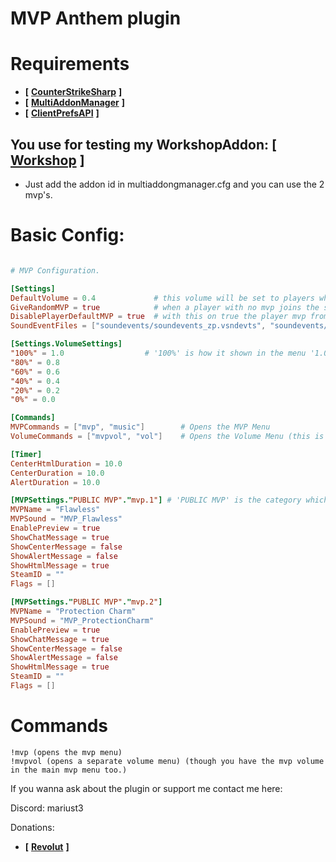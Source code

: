 # MVP Anthem plugin

# Requirements
- **[** [**CounterStrikeSharp**](https://github.com/roflmuffin/CounterStrikeSharp) **]**
- **[** [**MultiAddonManager**](https://github.com/Source2ZE/MultiAddonManager) **]**
- **[** [**ClientPrefsAPI**](https://github.com/Cruze03/Clientprefs) **]**

## You use for testing my WorkshopAddon: **[** [**Workshop**](https://steamcommunity.com/sharedfiles/filedetails/?id=3450055137) **]**
- Just add the addon id in multiaddongmanager.cfg and you can use the 2 mvp's.

# Basic Config:
```toml

# MVP Configuration.

[Settings]
DefaultVolume = 0.4             # this volume will be set to players who don't have one setted.
GiveRandomMVP = true            # when a player with no mvp joins the server, a random MVP is assinged to him.
DisablePlayerDefaultMVP = true  # with this on true the player mvp from steam will be disabled.
SoundEventFiles = ["soundevents/soundevents_zp.vsndevts", "soundevents/mvp_anthem.vsndevts"]            # VERY IMPORTANT: In order for the sounds to work you need to add the path for soundevent file here.

[Settings.VolumeSettings]
"100%" = 1.0                  # '100%' is how it shown in the menu '1.0' is the actual volume.
"80%" = 0.8
"60%" = 0.6
"40%" = 0.4
"20%" = 0.2
"0%" = 0.0

[Commands]
MVPCommands = ["mvp", "music"]        # Opens the MVP Menu
VolumeCommands = ["mvpvol", "vol"]    # Opens the Volume Menu (this is just a separate command)

[Timer]
CenterHtmlDuration = 10.0
CenterDuration = 10.0
AlertDuration = 10.0

[MVPSettings."PUBLIC MVP"."mvp.1"] # 'PUBLIC MVP' is the category which will be shown in the menu. 'mvp.1' is the key which u set the message too.
MVPName = "Flawless"
MVPSound = "MVP_Flawless"
EnablePreview = true
ShowChatMessage = true
ShowCenterMessage = false
ShowAlertMessage = false
ShowHtmlMessage = true
SteamID = ""
Flags = []

[MVPSettings."PUBLIC MVP"."mvp.2"]
MVPName = "Protection Charm"
MVPSound = "MVP_ProtectionCharm"
EnablePreview = true
ShowChatMessage = true
ShowCenterMessage = false
ShowAlertMessage = false
ShowHtmlMessage = true
SteamID = ""
Flags = []

```

# Commands
```
!mvp (opens the mvp menu)
!mvpvol (opens a separate volume menu) (though you have the mvp volume in the main mvp menu too.)
```

If you wanna ask about the plugin or support me contact me here:

Discord: mariust3

Donations:
- **[** [**Revolut**](revolut.me/dynutrqxrj) **]**
